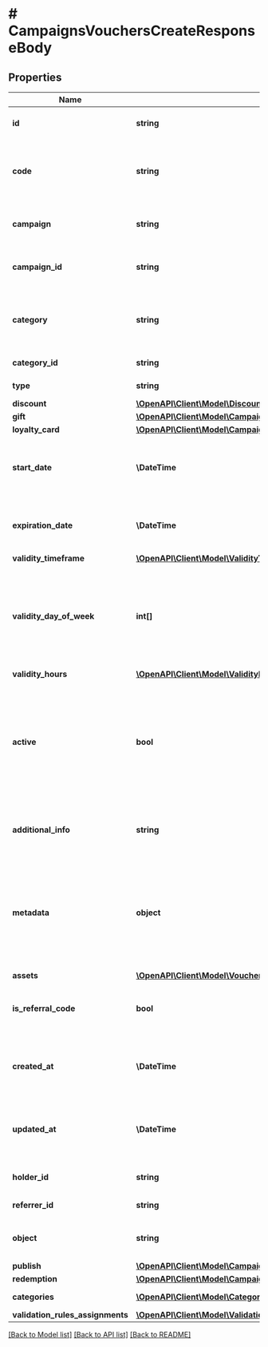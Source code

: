 # # CampaignsVouchersCreateResponseBody

## Properties

Name | Type | Description | Notes
------------ | ------------- | ------------- | -------------
**id** | **string** | Assigned by the Voucherify API, identifies the voucher. | [optional]
**code** | **string** | A code that identifies a voucher. Pattern can use all letters of the English alphabet, Arabic numerals, and special characters. | [optional]
**campaign** | **string** | A unique campaign name, identifies the voucher&#39;s parent campaign. | [optional]
**campaign_id** | **string** | Assigned by the Voucherify API, identifies the voucher&#39;s parent campaign. | [optional]
**category** | **string** | Tag defining the category that this voucher belongs to. Useful when listing vouchers using the List Vouchers endpoint. | [optional]
**category_id** | **string** | Unique category ID assigned by Voucherify. | [optional]
**type** | **string** | Defines the type of the voucher. | [optional]
**discount** | [**\OpenAPI\Client\Model\Discount**](Discount.md) |  | [optional]
**gift** | [**\OpenAPI\Client\Model\CampaignsVouchersCreateCombinedResponseBodyGift**](CampaignsVouchersCreateCombinedResponseBodyGift.md) |  | [optional]
**loyalty_card** | [**\OpenAPI\Client\Model\CampaignsVouchersCreateCombinedResponseBodyLoyaltyCard**](CampaignsVouchersCreateCombinedResponseBodyLoyaltyCard.md) |  | [optional]
**start_date** | **\DateTime** | Activation timestamp defines when the code starts to be active in ISO 8601 format. Voucher is *inactive before* this date. | [optional]
**expiration_date** | **\DateTime** | Expiration timestamp defines when the code expires in ISO 8601 format.  Voucher is *inactive after* this date. | [optional]
**validity_timeframe** | [**\OpenAPI\Client\Model\ValidityTimeframe**](ValidityTimeframe.md) |  | [optional]
**validity_day_of_week** | **int[]** | Integer array corresponding to the particular days of the week in which the voucher is valid.  - &#x60;0&#x60; Sunday - &#x60;1&#x60; Monday - &#x60;2&#x60; Tuesday - &#x60;3&#x60; Wednesday - &#x60;4&#x60; Thursday - &#x60;5&#x60; Friday - &#x60;6&#x60; Saturday | [optional]
**validity_hours** | [**\OpenAPI\Client\Model\ValidityHours**](ValidityHours.md) |  | [optional]
**active** | **bool** | A flag to toggle the voucher on or off. You can disable a voucher even though it&#39;s within the active period defined by the &#x60;start_date&#x60; and &#x60;expiration_date&#x60;.    - &#x60;true&#x60; indicates an *active* voucher - &#x60;false&#x60; indicates an *inactive* voucher | [optional]
**additional_info** | **string** | An optional field to keep any extra textual information about the code such as a code description and details. | [optional]
**metadata** | **object** | The metadata object stores all custom attributes assigned to the code. A set of key/value pairs that you can attach to a voucher object. It can be useful for storing additional information about the voucher in a structured format. | [optional]
**assets** | [**\OpenAPI\Client\Model\VoucherAssets**](VoucherAssets.md) |  | [optional]
**is_referral_code** | **bool** | Flag indicating whether this voucher is a referral code; &#x60;true&#x60; for campaign type &#x60;REFERRAL_PROGRAM&#x60;. | [optional]
**created_at** | **\DateTime** | Timestamp representing the date and time when the voucher was created. The value is shown in the ISO 8601 format. | [optional]
**updated_at** | **\DateTime** | Timestamp representing the date and time when the voucher was last updated in ISO 8601 format. | [optional]
**holder_id** | **string** | Unique identifier of the customer who owns the voucher. | [optional]
**referrer_id** | **string** | Unique identifier of the referring person. | [optional]
**object** | **string** | The type of the object represented by JSON. Default is &#x60;voucher&#x60;. | [optional] [default to 'voucher']
**publish** | [**\OpenAPI\Client\Model\CampaignsVouchersCreateCombinedResponseBodyPublish**](CampaignsVouchersCreateCombinedResponseBodyPublish.md) |  | [optional]
**redemption** | [**\OpenAPI\Client\Model\CampaignsVouchersCreateCombinedResponseBodyRedemption**](CampaignsVouchersCreateCombinedResponseBodyRedemption.md) |  | [optional]
**categories** | [**\OpenAPI\Client\Model\Category[]**](Category.md) | Contains details about the category. | [optional]
**validation_rules_assignments** | [**\OpenAPI\Client\Model\ValidationRulesAssignmentsList**](ValidationRulesAssignmentsList.md) |  | [optional]

[[Back to Model list]](../../README.md#models) [[Back to API list]](../../README.md#endpoints) [[Back to README]](../../README.md)
